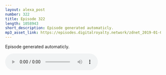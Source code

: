 ```yaml
---
layout: alexa_post
number: 322
title: Episode 322
length: 1058943
short_description: Episode generated automaticly.
mp3_asset_link: https://episodes.digitalroyalty.network/zdnet_2019-01-02_01-00-05.mp3
---
```


Episode generated automaticly.

<audio controls>
    <source src="{{ page.mp3_asset_link }}" type="audio/mpeg">
</audio>